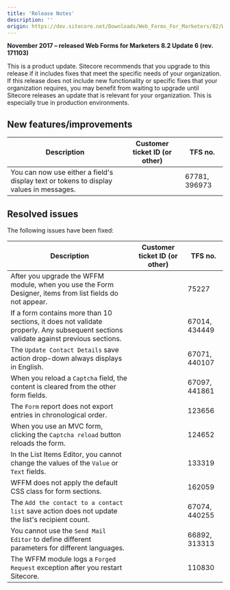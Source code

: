 ```yaml
---
title: 'Release Notes'
description: ''
origin: https://dev.sitecore.net/Downloads/Web_Forms_For_Marketers/82/Web_Forms_For_Marketers_82_Update6/Release_Notes
---
```


**November 2017 – released Web Forms for Marketers 8.2 Update 6 (rev. 171103)**

This is a product update. Sitecore recommends that you upgrade to this release if it includes fixes that meet the specific needs of your organization. If this release does not include new functionality or specific fixes that your organization requires, you may benefit from waiting to upgrade until Sitecore releases an update that is relevant for your organization. This is especially true in production environments.

## New features/improvements

| Description                                                                                 | Customer ticket ID (or other) | TFS no.       |
| ------------------------------------------------------------------------------------------- | ----------------------------- | ------------- |
| ​​You can now use either a field's display text or tokens to display values in messages.​​​ |                               | 67781, 396973 |

## Resolved issues

The following issues have been fixed:

| Description                                                                                                                              | Customer ticket ID (or other) | TFS no.       |
| ---------------------------------------------------------------------------------------------------------------------------------------- | ----------------------------- | ------------- |
| After you upgrade the WFFM module, when you use the Form Designer, items from list fields do not appear.​​​                              |                               | 75227         |
| If a form contains more than 10 sections, ​​​​it does not validate properly. Any subsequent sections validate against previous sections. |                               | 67014, 434449 |
| The `Update Contact Details` save action drop-down always displays in English.​​​                                                        |                               | 67071, 440107 |
| ​​​​When you reload a `Captcha` field, the content is cleared from the other form fields.                                                |                               | 67097, 441861 |
| ​​​​The `Form` report does not export entries in chronological order​.                                                                   |                               | 123656        |
| When you use an MVC form, clicking the `Captcha reload` button reloads the form.​​​​                                                     |                               | 124652        |
| In the List Items Editor, ​you cannot​ change the values of the `Value` or `Text` fields.​​​                                             |                               | 133319        |
| ​​​​WFFM does not apply the default CSS class for form sections.                                                                         |                               | 162059        |
| ​​​The `Add the contact to a contact list` save action does not update the list's recipient count.                                       |                               | 67074, 440255 |
| You cannot use the `Send Mail Editor` to define different parameters for different languages​.​​​​                                       |                               | 66892, 313313 |
| ​​​​The WFFM module logs a `Forged Request` exception after you restart Sitecore.                                                        |                               | 110830        |

